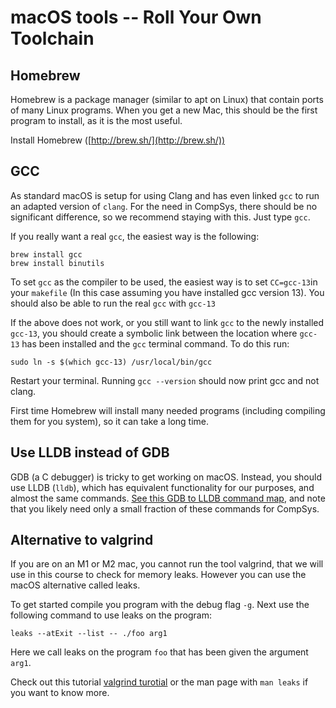 # macOS tools -- Roll Your Own Toolchain

## Homebrew
Homebrew is a package manager (similar to apt on Linux) that contain ports of many Linux programs. When you get a new Mac, this should be the first program to install, as it is the most useful.

Install Homebrew ([http://brew.sh/](http://brew.sh/))

## GCC
As standard macOS is setup for using Clang and has even linked `gcc` to run an adapted version of `clang`. For the need in CompSys, there should be no significant difference, so we recommend staying with this. Just type `gcc`.


If you really want a real `gcc`, the easiest way is the following:

  ```
  brew install gcc
  brew install binutils
  ```
To set `gcc` as the compiler to be used, the easiest way is to set `CC=gcc-13`in your `makefile` (In this case assuming you have installed gcc version 13). 
You should also be able to run the real `gcc` with `gcc-13`

If the above does not work, or you still want to link `gcc` to the newly installed `gcc-13`, you should create a symbolic link between the location where `gcc-13` has been installed and the `gcc` terminal command. To do this run:
```
sudo ln -s $(which gcc-13) /usr/local/bin/gcc
```
Restart your terminal.
Running `gcc --version` should now print gcc and not clang.

First time Homebrew will install many needed programs (including compiling them for you system), so it can take a long time.

## Use LLDB instead of GDB

GDB (a C debugger) is tricky to get working on macOS.  Instead, you
should use LLDB (`lldb`), which has equivalent functionality for our
purposes, and almost the same commands.  [See this GDB to LLDB command
map](https://lldb.llvm.org/use/map.html), and note that you likely
need only a small fraction of these commands for CompSys.

## Alternative to valgrind
If you are on an M1 or M2 mac, you cannot run the tool valgrind, that we will use in this course to check for memory leaks. However you can use the macOS alternative called leaks. 

To get started compile you program with the debug flag `-g`. Next use the following command to use leaks on the program:
  ```
  leaks --atExit --list -- ./foo arg1
  ```
Here we call leaks on the program `foo` that has been given the argument `arg1`.

Check out this tutorial [valgrind turotial](https://www.youtube.com/watch?v=bhhDRm926qA&t=139s) or the man page with `man leaks` if you want to know more.
